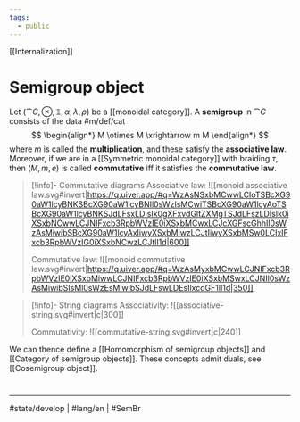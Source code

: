 ```yaml
---
tags:
  - public
---
```

[[Internalization]]
# Semigroup object

Let $(\cat C, \otimes, \mathbb{1}, \alpha,\lambda,\rho)$ be a [[monoidal category]].
A **semigroup** in $\cat C$ consists of the data #m/def/cat
$$
\begin{align*}
M \otimes M \xrightarrow m M
\end{align*}
$$
where $m$ is called the **multiplication**,
and these satisfy the **associative law**.
Moreover, if we are in a [[Symmetric monoidal category]] with braiding $\tau$,
then $(M,m,e)$ is called **commutative** iff it satisfies the **commutative law**.


> [!info]- Commutative diagrams
> Associative law:
> ![[monoid associative law.svg#invert|https://q.uiver.app/#q=WzAsNSxbMCwwLCIoTSBcXG90aW1lcyBNKSBcXG90aW1lcyBNIl0sWzIsMCwiTSBcXG90aW1lcyAoTSBcXG90aW1lcyBNKSJdLFsxLDIsIk0gXFxvdGltZXMgTSJdLFszLDIsIk0iXSxbNCwwLCJNIFxcb3RpbWVzIE0iXSxbMCwxLCJcXGFscGhhIl0sWzAsMiwibSBcXG90aW1lcyAxIiwyXSxbMiwzLCJtIiwyXSxbMSw0LCIxIFxcb3RpbWVzIG0iXSxbNCwzLCJtIl1d|600]]
> 
> Commutative law: 
> ![[monoid commutative law.svg#invert|https://q.uiver.app/#q=WzAsMyxbMCwwLCJNIFxcb3RpbWVzIE0iXSxbMiwwLCJNIFxcb3RpbWVzIE0iXSxbMSwxLCJNIl0sWzAsMiwibSIsMl0sWzEsMiwibSJdLFswLDEsIlxcdGF1Il1d|350]]

> [!info]- String diagrams
> Associativity:
> ![[associative-string.svg#invert|c|300]]
> 
> Commutativity:
> ![[commutative-string.svg#invert|c|240]]

We can thence define a [[Homomorphism of semigroup objects]] and [[Category of semigroup objects]].
These concepts admit duals, see [[Cosemigroup object]].

#
---
#state/develop | #lang/en | #SemBr
